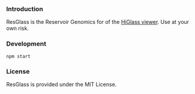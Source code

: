 ### Introduction

ResGlass is the Reservoir Genomics for of the [HiGlass viewer](https://github.com/higlass/higlass). Use at your own risk.

### Development

```console
npm start
```

### License

ResGlass is provided under the MIT License.

